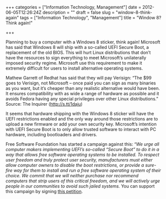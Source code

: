 +++
categories = ["Information Technology, Management"]
date = 2012-06-05T12:26:24Z
description = ""
draft = false
slug = "window-8-think-again"
tags = ["Information Technology", "Management"]
title = "Window 8? Think again!"

+++


Planning to buy a computer with a Windows 8 sticker, think again! Microsoft has said that Windows 8 will ship with a so-called UEFI Secure Boot, a replacement of the old BIOS. This will hurt Linux distributions that don’t have the resources to sign everything to meet Microsoft’s unilaterally imposed security regime. Microsoft use this requirement to make it extremely difficult for users to install alternative operating systems.

Mathew Garrett of Redhat has said that they will pay Verisign: “The $99 goes to Verisign, not Microsoft – once paid you can sign as many binaries as you want, but it’s cheaper than any realistic alternative would have been. It ensures compatibility with as wide a range of hardware as possible and it avoids Fedora having any special privileges over other Linux distributions.” Source: The Inquirer (http://s.tt/1daju)

It seems that hardware shipping with the Windows 8 sticker will have the UEFI restrictions enabled and the only way around those restrictions are to upload a new firmware or add your own security key. Microsoft’s intention with UEFI Secure Boot is to only allow trusted software to interact with PC hardware, including bootloaders and drivers.

Free Software Foundation has started a campaign against this: “*We urge all computer makers implementing UEFI’s so-called “Secure Boot” to do it in a way that allows free software operating systems to be installed. To respect user freedom and truly protect user security, manufacturers must either allow computer owners to disable the boot restrictions, or provide a sure-fire way for them to install and run a free software operating system of their choice. We commit that we will neither purchase nor recommend computers that strip users of this critical freedom, and we will actively urge people in our communities to avoid such jailed systems.* You can support this campaign by signing [this petition](http://www.fsf.org/campaigns/secure-boot-vs-restricted-boot/statement "petition").

